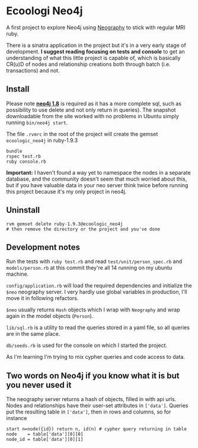 # Ecoologi Neo4j

A first project to explore Neo4j using [Neography](https://github.com/maxdemarzi/neography.git)
to stick with regular MRI ruby.

There is a sinatra application in the project but it's in a very early stage of development.
**I suggest reading focusing on tests and console** to get an understanding of what this little project is capable of,
which is basically CR(u)D of nodes and relationship creations both through batch (i.e. transactions) and not.

## Install
Please note [**neo4j 1.8**](http://neo4j.org/download-thanks/?edition=community&release=1.8)
is required as it has a more complete sql, such as possibility to use
delete and not only return in queries). The snapshot downloadable from the site worked with
no problems in Ubuntu simply running `bin/neo4j start`.

The file `.rvmrc` in the root of the project will create the gemset `ecoologic_neo4j` in ruby-1.9.3

    bundle
    rspec test.rb
    ruby console.rb

**Important:** I haven't found a way yet to namespace the nodes in a separate database, and the community doesn't
seem that much worried about this, but if you have valuable data in your neo server think twice before running this project
because it's my only project in neo4j.


## Uninstall

    rvm gemset delete ruby-1.9.3@ecoologic_neo4j
    # then remove the directory or the project and you've done

## Development notes

Run the tests with `ruby test.rb` and read `test/unit/person_spec.rb` and `models/person.rb` at this commit they're
all 14 running on my ubuntu machine.

`config/application.rb` will load the required dependencies and initialize the `$neo` neography server.
I very hardly use global variables in production, I'll move it in following refactors.

`$neo` usually returns `Hash` objects which I wrap with `Neography` and wrap again in the model objects (`Person`).

`lib/sql.rb` is a utility to read the queries stored in a yaml file, so all queries are in the same place.

`db/seeds.rb` is used for the console on which I started the project.

As I'm learning I'm trying to mix cypher queries and code access to data.

## Two words on Neo4j if you know what it is but you never used it
The neography server returns a hash of objects, filled in with api urls.
Nodes and relationships have their user-set attributes in `['data']`.
Queries put the resulting table in `['data']`, then in rows and columns, so for instance

    start n=node({id}) return n, id(n) # cypher query returning in table
    node    = table['data'][0][0]
    node_id = table['data'][0][1]





